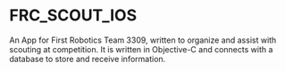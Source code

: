 FRC_SCOUT_IOS
=============

An App for First Robotics Team 3309, written to organize and assist with scouting at competition.  It is written in Objective-C and connects with a database to store and receive information.
